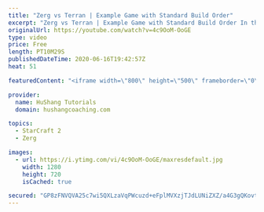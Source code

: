 ```yaml
---
title: "Zerg vs Terran | Example Game with Standard Build Order"
excerpt: "Zerg vs Terran | Example Game with Standard Build Order In this guide we learn how to defend early Terran attacks.  Coaching -------------------------------------------------------------------------- Interested in Starcraft lessons? Check out my website! I would love to help you improve and reach your"
originalUrl: https://youtube.com/watch?v=4c9OoM-OoGE
type: video
price: Free
length: PT10M29S
publishedDateTime: 2020-06-16T19:42:57Z
heat: 51

featuredContent: "<iframe width=\"800\" height=\"500\" frameborder=\"0\" src=\"https://www.youtube.com/embed/4c9OoM-OoGE\" allow=\"accelerometer; autoplay; encrypted-media; gyroscope; picture-in-picture\" allowfullscreen></iframe>"

provider:
  name: HuShang Tutorials
  domain: hushangcoaching.com

topics:
  - StarCraft 2
  - Zerg

images:
  - url: https://i.ytimg.com/vi/4c9OoM-OoGE/maxresdefault.jpg
    width: 1280
    height: 720
    isCached: true

secured: "GP8zFNVQVA25c7wi5QXLzaVqPWcuzd+eFplMVXzjTJdLUNiZXZ/a4G3gQKovt9WvFQGxj5aA20RE1+lW1lIUrpkzDPpZGXsHkJKxvTIQpp3sxaEGNm8lWwM4Xgrx+XIqfZPR+rEtPhW5UcwbcRYR1UrUVq/32WJG8HU6pFKE3T6fclusigBaG0TbwaXqLi61Fe6t86rYeR4sbA3a43zoUlHcL5PQleZa2snDPKDMEYxScY39MRfE6xrtFBfvrFl/0plx+UswhdEzw8EKasZjws0VB50QBce9Ea5wC6uPRjLT3XmaXC+GyKHLuSkU29ei0FoJMyxyXJPQXUiOxNqidqhsasGtzJ1tXx3sKLzrgK3SgsI2za8p7nh1285+jnvsEQKOaq+2SNIhYfv96vrdKtcwPP5U9wozx6MBdL911Bw=;YTi9Wtmr0MPAuH4GRj27Hg=="
---
```


